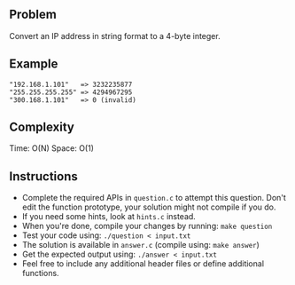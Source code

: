 Problem
-------
Convert an IP address in string format to a 4-byte integer.

Example
-------
    "192.168.1.101"   => 3232235877
    "255.255.255.255" => 4294967295
    "300.168.1.101"   => 0 (invalid)

Complexity
----------
Time: O(N)
Space: O(1)

Instructions
------------
* Complete the required APIs in `question.c` to attempt this question. Don't
  edit the function prototype, your solution might not compile if you do.
* If you need some hints, look at `hints.c` instead.
* When you're done, compile your changes by running: `make question`
* Test your code using: `./question < input.txt`
* The solution is available in `answer.c` (compile using: `make answer`)
* Get the expected output using: `./answer < input.txt`
* Feel free to include any additional header files or define additional
  functions.
